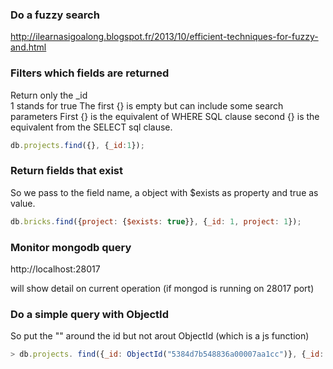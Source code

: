 ### Do a fuzzy search 

http://ilearnasigoalong.blogspot.fr/2013/10/efficient-techniques-for-fuzzy-and.html

### Filters which fields are returned 

Return only the _id    
1 stands for true
The first {} is empty but can include some search parameters
First {} is the equivalent of WHERE SQL clause 
second {} is the equivalent from the SELECT sql clause.
```js
db.projects.find({}, {_id:1});
```

### Return fields that exist 

So we pass to the field name, a object with $exists as property and true as value.
```js
db.bricks.find({project: {$exists: true}}, {_id: 1, project: 1});
```

### Monitor mongodb query 

http://localhost:28017

will show detail on current operation (if mongod is running on 28017 port)

### Do a simple query with ObjectId
So put the "" around the id but not arout ObjectId (which is a js function)
```js
> db.projects. find({_id: ObjectId("5384d7b548836a00007aa1cc")}, {_id: 1})
```
